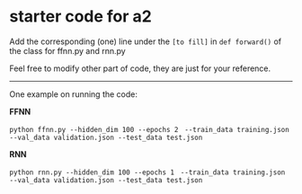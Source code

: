 # starter code for a2

Add the corresponding (one) line under the ``[to fill]`` in ``def forward()`` of the class for ffnn.py and rnn.py

Feel free to modify other part of code, they are just for your reference.

---

One example on running the code:

**FFNN**

``python ffnn.py --hidden_dim 100 --epochs 2 ``
``--train_data training.json --val_data validation.json --test_data test.json``


**RNN**

``python rnn.py --hidden_dim 100 --epochs 1 ``
``--train_data training.json --val_data validation.json --test_data test.json``
